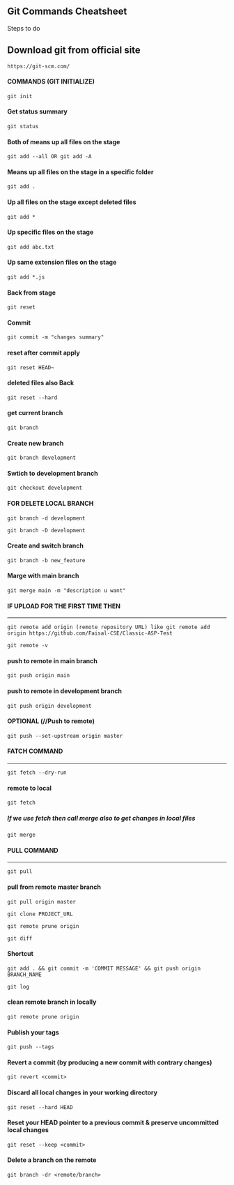 ## Git Commands Cheatsheet 
Steps to do 


Download git from official site
---
```shell
https://git-scm.com/

```
#### COMMANDS (GIT INITIALIZE)

```shell
git init
```

#### Get status summary
```shell 
git status   
```
#### Both of means up all files on the stage
```shell
git add --all OR git add -A
```
#### Means up all files on the stage in a specific folder
```shell
git add .                    
```
#### Up all files on the stage except deleted files
```shell
git add *                    
```
#### Up specific files on the stage
```shell
git add abc.txt              
```

#### Up same extension files on the stage
```shell
git add *.js  
```
#### Back from stage 
```shell
git reset    
```
#### Commit
```shell
git commit -m "changes summary"
```
#### reset after commit apply
```shell
git reset HEAD~  
```
#### deleted files also Back
```shell
git reset --hard 
```
#### get current branch
```shell
git branch 
```
#### Create new branch
```shell
git branch development 
```
#### Swtich to development branch
```shell 
git checkout development 
```

#### FOR DELETE LOCAL BRANCH 
```shell 
git branch -d development
```
```shell
git branch -D development
```
#### Create and switch branch
```shell
git branch -b new_feature 
```
#### Marge with main branch
```shell 
git merge main -m "description u want" 
```

#### IF UPLOAD FOR THE FIRST TIME THEN
--------------------------------------
```shell
git remote add origin (remote repository URL) like git remote add origin https://github.com/Faisal-CSE/Classic-ASP-Test
```

```shell
git remote -v
```
####  push to remote in main branch
```shell
git push origin main    
```    
#### push to remote in development branch
```shell
git push origin development 
```

#### OPTIONAL (//Push to remote)
```shell
git push --set-upstream origin master  
```


#### FATCH COMMAND
------------------
```shell
git fetch --dry-run
```
#### remote to local
```shell
git fetch 
```
##### If we use fetch then call merge also to get changes in local files
```shell
git merge 
```

#### PULL COMMAND
------------------
```shell
git pull
```
#### pull from remote master branch 
```shell
git pull origin master
```

```shell
git clone PROJECT_URL
```

```shell
git remote prune origin
```

```shell
git diff
```

#### Shortcut
```shell
git add . && git commit -m 'COMMIT MESSAGE' && git push origin BRANCH_NAME
```

```shell
git log
```
#### clean remote branch in locally 
```shell 
git remote prune origin
```

#### Publish your tags
```shell
git push --tags
```

#### Revert a commit (by producing a new commit with contrary changes)
```shell
git revert <commit>
```
#### Discard all local changes in your working directory
```shell
git reset --hard HEAD
```

#### Reset your HEAD pointer to a previous commit & preserve uncommitted local changes
```shell
git reset --keep <commit>
```

#### Delete a branch on the remote
```shell
git branch -dr <remote/branch>
```

















